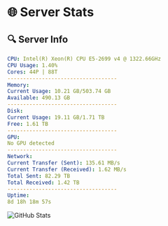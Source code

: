 # 🌐 Server Stats
## 🔍 Server Info
```yaml
CPU: Intel(R) Xeon(R) CPU E5-2699 v4 @ 1322.66GHz
CPU Usage: 1.40%
Cores: 44P | 88T
-----------------------------------
Memory:
Current Usage: 10.21 GB/503.74 GB
Available: 490.13 GB
-----------------------------------
Disk:
Current Usage: 19.11 GB/1.71 TB
Free: 1.61 TB
-----------------------------------
GPU:
No GPU detected
-----------------------------------
Network:
Current Transfer (Sent): 135.61 MB/s
Current Transfer (Received): 1.62 MB/s
Total Sent: 82.29 TB
Total Received: 1.42 TB
-----------------------------------
Uptime:
8d 18h 18m 57s
```
![GitHub Stats](https://img.shields.io/badge/Updated-2025-02-16_17:02:15-blue)